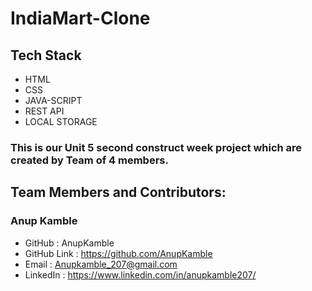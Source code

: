# IndiaMart-Clone

## Tech Stack  

* HTML 
* CSS 
* JAVA-SCRIPT 
* REST API 
* LOCAL STORAGE

### This is our Unit 5 second construct week project which are created by Team of 4 members.   


## Team Members and Contributors:

### Anup Kamble

   * GitHub : AnupKamble
   * GitHub Link : https://github.com/AnupKamble
   * Email : Anupkamble_207@gmail.com
   * LinkedIn : https://www.linkedin.com/in/anupkamble207/



